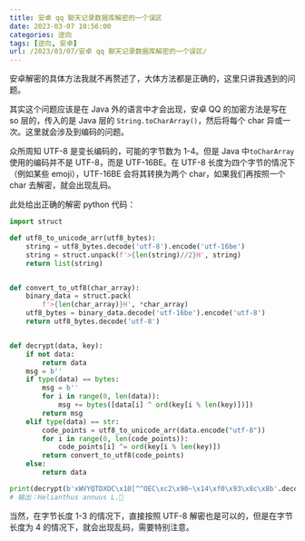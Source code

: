 ```yaml
---
title: 安卓 qq 聊天记录数据库解密的一个误区
date: 2023-03-07 10:56:00
categories: 逆向
tags: [逆向, 安卓]
url: /2023/03/07/安卓 qq 聊天记录数据库解密的一个误区/
---
```


安卓解密的具体方法我就不再赘述了，大体方法都是正确的，这里只讲我遇到的问题。

其实这个问题应该是在 Java 外的语言中才会出现，安卓 QQ 的加密方法是写在 so 层的，传入的是 Java 层的 `String.toCharArray()`，然后将每个 char 异或一次。这里就会涉及到编码的问题。

<!-- more -->

众所周知 UTF-8 是变长编码的，可能的字节数为 1-4。但是 Java 中`toCharArray`使用的编码并不是 UTF-8，而是 UTF-16BE。在 UTF-8 长度为四个字节的情况下（例如某些 emoji），UTF-16BE 会将其转换为两个 char，如果我们再按照一个 char 去解密，就会出现乱码。

此处给出正确的解密 python 代码：
```python
import struct

def utf8_to_unicode_arr(utf8_bytes):
    string = utf8_bytes.decode('utf-8').encode('utf-16be')
    string = struct.unpack(f'>{len(string)//2}H', string)
    return list(string)


def convert_to_utf8(char_array):
    binary_data = struct.pack(
        f'>{len(char_array)}H', *char_array)
    utf8_bytes = binary_data.decode('utf-16be').encode('utf-8')
    return utf8_bytes.decode('utf-8')


def decrypt(data, key):
    if not data:
        return data
    msg = b''
    if type(data) == bytes:
        msg = b''
        for i in range(0, len(data)):
            msg += bytes([data[i] ^ ord(key[i % len(key)])])
        return msg
    elif type(data) == str:
        code_points = utf8_to_unicode_arr(data.encode("utf-8"))
        for i in range(0, len(code_points)):
            code_points[i] ^= ord(key[i % len(key)])
        return convert_to_utf8(code_points)
    else:
        return data

print(decrypt(b'xWVYQTDXOC\x10[^^OEC\xc2\x90~\x14\xf0\x93\x8c\x8b'.decode(), "02:00:00:00:00:00"))
# 输出：Helianthus annuus L.🌻
```

当然，在字节长度 1-3 的情况下，直接按照 UTF-8 解密也是可以的，但是在字节长度为 4 的情况下，就会出现乱码，需要特别注意。